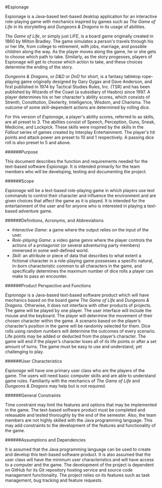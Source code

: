 #Espionage

Espionage is a Java-based text-based desktop application for an interactive role-playing game with mechanics inspired by games such as *The Game of Life* in its storytelling and *Dungeons & Dragons* in its usage of abilities.

*The Game of Life*, or simply just *LIFE*, is a board game originally created in 1860 by Milton Bradley. The game simulates a person's travels through his or her life, from college to retirement, with jobs, marriage, and possible children along the way. As the player moves along the game, he or she gets to choose which path to take. Similarly, as the story progesses, players of Espionage will get to choose which action to take, and these choices determine the ending of the story.

*Dungeons & Dragons*, or *D&D* or *DnD* for short, is a fantasy tabletop rope-playing game originally designed by Gary Gygax and Dave Anderson, and first published in 1974 by Tactical Studies Rules, Inc. (TSR) and has been published by Wizards of the Coast (a subsidiary of Hasbro) since 1997. A player determines his or her character's ability scores, which consists of Strenth, Constitution, Dexterity, Intelligence, Wisdom, and Charisma. The outcome of some skill-dependent actions are determined by rolling dice.

For this version of *Espionage*, a player's ability scores, referred to as skills, are all preset to 3. The abilties consist of Speech, Perception, Guns, Sneak, Medicine, and Lockpick. These skills were inspired by the skills in the *Fallout* series of games created by Interplay Entertainment. The player's hit points and attack power are preset to 10 and 1 respectively. A passing dice roll is also preset to 5 and above.

######Purpose

This document describes the function and requirements needed for the text-based software *Espionage*. It is intended primarily for the team members who will be developing, testing and documenting the project.

######Scope

*Espionage* will be a text-based role-playing game in which players use text commands to control their character and influence the environment and are given choices that affect the game as it is played. It is intended for the entertainment of the user and for anyone who is interested in playing a text-based adventure game.

######Definitions, Acronyms, and Abbreviations

* *Interactive Game*: a game where the output relies on the input of the user.
* *Role-playing Game*: a video game genre where the player controls the actions of a protagonist (or several adventuring party members) immersed in some well-defined world.
* *Skill*: an attribute or piece of data that describes to what extent a fictional character in a role-playing game possesses a specific natural, in-born characteristic common to all characters in the game, and specifically determines the maximum number of dice rolls a player can make to pass an encounter.

######Product Perspective and Functions

*Espionage* is a Java-based text-based software product which will have mechanics based on the board game *The Game of Life* and *Dungeons & Dragons*. Otherwise, it does not interface with other products of projects. The game will be played by one player. The user interface will include the mouse and the keyboard. The player will determine the movement of their chosen character within the game. A scenario based on the player’s character’s position in the game will be randomly selected for them. Dice rolls using random numbers will determine the outcomes of every scenario. Life points may be added or deducted from the player’s character. The game will end if the player’s character loses all of its life points or after a set amount of turns. The game must be easy to use and understand, yet challenging to play.

######User Characteristics

*Espionage* will have one primary user class who are the players of the game. The users will need basic computer skills and are able to understand game rules. Familiarity with the mechanics of *The Game of Life* and *Dungeons & Dragons* may help but is not required.

######General Constraints

Time constraint may limit the features and options that may be implemented in the game. The text-based software product must be completed and releasable and tested thoroughly by the end of the semester. Also, the team members are not highly skilled with the Java programming language. This may add constraints to the development of the features and functionality of the game.

######Assumptions and Dependencies

It is assumed that the Java programming language can be used to create and develop this text-based software product. It is also assumed that the user class will have the minimum user characteristics and will have access to a computer and the game. The development of the project is dependent on GitHub for its Git repository hosting service and source code management functionality. The project relies on its features such as task management, bug tracking and feature requests.
